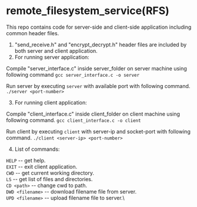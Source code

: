 # remote_filesystem_service(RFS)
This repo contains code for server-side and client-side application including common header files.

1. "send_receive.h" and "encrypt_decrypt.h" header files are included by both server and client application.
2. For running server application:

  Compile "server_interface.c" inside server_folder on server machine using following command
    `gcc server_interface.c -o server`
    
  Run server by executing `server` with available port with following command.
    `./server <port-number>`
    
3. For running client application:

  Compile "client_interface.c" inside client_folder on client machine using following command.
    `gcc client_interface.c -o client`
    
  Run client by executing `client` with server-ip and socket-port with following command.
    `./client <server-ip> <port-number>`
    
4. List of commands:

  `HELP` -- get help.\
  `EXIT` -- exit client application.\
  `CWD` -- get current working directory.\
  `LS` -- get list of files and directories.\
  `CD <path>` -- change cwd to path.\
  `DWD <filename>` -- download filename file from server.\
  `UPD <filename>` -- upload filename file to server.\
